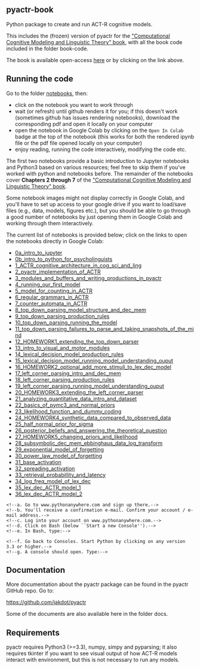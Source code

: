 pyactr-book
---------------------------

Python package to create and run ACT-R cognitive models.

This includes the (frozen) version of pyactr for the ["Computational Cognitive Modeling and Linguistic Theory" book](https://link.springer.com/book/10.1007/978-3-030-31846-8), with all the book code included in the folder book-code.

The book is available open-access [here](https://link.springer.com/book/10.1007/978-3-030-31846-8) or by clicking on the link above.

Running the code
---------------------------

Go to the folder [notebooks](https://github.com/abrsvn/pyactr-book/tree/master/notebooks), then:

- click on the notebook you want to work through
- wait (or refresh) until github renders it for you; if this doesn't work (sometimes github has issues rendering notebooks), download the corresponding pdf and open it locally on your computer
- open the notebook in Google Colab by clicking on the `Open In Colab` badge at the top of the notebook (this works for both the rendered ipynb file or the pdf file opened locally on your computer)
- enjoy reading, running the code interactively, modifying the code etc.

The first two notebooks provide a basic introduction to Jupyter notebooks and Python3 based on various resources; feel free to skip them if you've worked with python and notebooks before. The remainder of the notebooks cover **Chapters 2 through 7** of the ["Computational Cognitive Modeling and Linguistic Theory" book](https://link.springer.com/book/10.1007/978-3-030-31846-8).

Some notebook images might not display correctly in Google Colab, and you'll have to set up access to your google drive if you want to load/save files (e.g., data, models, figures etc.), but you should be able to go through a good number of notebooks by just opening them in Google Colab and working through them interactively.

The current list of notebooks is provided below; click on the links to open the notebooks directly in Google Colab:

- [0a_intro_to_jupyter](https://colab.research.google.com/github/abrsvn/pyactr-book/blob/master/notebooks/0a_intro_to_jupyter.ipynb)
- [0b_intro_to_python_for_psycholinguists](https://colab.research.google.com/github/abrsvn/pyactr-book/blob/master/notebooks/0b_intro_to_python_for_psycholinguists.ipynb)
- [1_ACTR_cognitive_architecture_in_cog_sci_and_ling](https://colab.research.google.com/github/abrsvn/pyactr-book/blob/master/notebooks/1_ACTR_cognitive_architecture_in_cog_sci_and_ling.ipynb)
- [2_pyactr_implementation_of_ACTR](https://colab.research.google.com/github/abrsvn/pyactr-book/blob/master/notebooks/2_pyactr_implementation_of_ACTR.ipynb)
- [3_modules_and_buffers_and_writing_productions_in_pyactr](https://colab.research.google.com/github/abrsvn/pyactr-book/blob/master/notebooks/3_modules_and_buffers_and_writing_productions_in_pyactr.ipynb)
- [4_running_our_first_model](https://colab.research.google.com/github/abrsvn/pyactr-book/blob/master/notebooks/4_running_our_first_model.ipynb)
- [5_model_for_counting_in_ACTR](https://colab.research.google.com/github/abrsvn/pyactr-book/blob/master/notebooks/5_model_for_counting_in_ACTR.ipynb)
- [6_regular_grammars_in_ACTR](https://colab.research.google.com/github/abrsvn/pyactr-book/blob/master/notebooks/6_regular_grammars_in_ACTR.ipynb)
- [7_counter_automata_in_ACTR](https://colab.research.google.com/github/abrsvn/pyactr-book/blob/master/notebooks/7_counter_automata_in_ACTR.ipynb)
- [8_top_down_parsing_model_structure_and_dec_mem](https://colab.research.google.com/github/abrsvn/pyactr-book/blob/master/notebooks/8_top_down_parsing_model_structure_and_dec_mem.ipynb)
- [9_top_down_parsing_production_rules](https://colab.research.google.com/github/abrsvn/pyactr-book/blob/master/notebooks/9_top_down_parsing_production_rules.ipynb)
- [10_top_down_parsing_running_the_model](https://colab.research.google.com/github/abrsvn/pyactr-book/blob/master/notebooks/10_top_down_parsing_running_the_model.ipynb)
- [11_top_down_parsing_failures_to_parse_and_taking_snapshots_of_the_mind](https://colab.research.google.com/github/abrsvn/pyactr-book/blob/master/notebooks/11_top_down_parsing_failures_to_parse_and_taking_snapshots_of_the_mind.ipynb)
- [12_HOMEWORK1_extending_the_top_down_parser](https://colab.research.google.com/github/abrsvn/pyactr-book/blob/master/notebooks/12_HOMEWORK1_extending_the_top_down_parser.ipynb)
- [13_intro_to_visual_and_motor_modules](https://colab.research.google.com/github/abrsvn/pyactr-book/blob/master/notebooks/13_intro_to_visual_and_motor_modules.ipynb)
- [14_lexical_decision_model_production_rules](https://colab.research.google.com/github/abrsvn/pyactr-book/blob/master/notebooks/14_lexical_decision_model_production_rules.ipynb)
- [15_lexical_decision_model_running_model_understanding_ouput](https://colab.research.google.com/github/abrsvn/pyactr-book/blob/master/notebooks/15_lexical_decision_model_running_model_understanding_ouput.ipynb)
- [16_HOMEWORK2_optional_add_more_stimuli_to_lex_dec_model](https://colab.research.google.com/github/abrsvn/pyactr-book/blob/master/notebooks/16_HOMEWORK2_optional_add_more_stimuli_to_lex_dec_model.ipynb)
- [17_left_corner_parsing_intro_and_dec_mem](https://colab.research.google.com/github/abrsvn/pyactr-book/blob/master/notebooks/17_left_corner_parsing_intro_and_dec_mem.ipynb)
- [18_left_corner_parsing_production_rules](https://colab.research.google.com/github/abrsvn/pyactr-book/blob/master/notebooks/18_left_corner_parsing_production_rules.ipynb)
- [19_left_corner_parsing_running_model_understanding_ouput](https://colab.research.google.com/github/abrsvn/pyactr-book/blob/master/notebooks/19_left_corner_parsing_running_model_understanding_ouput.ipynb)
- [20_HOMEWORK3_extending_the_left_corner_parser](https://colab.research.google.com/github/abrsvn/pyactr-book/blob/master/notebooks/20_HOMEWORK3_extending_the_left_corner_parser.ipynb)
- [21_analyzing_quantitative_data_intro_and_dataset](https://colab.research.google.com/github/abrsvn/pyactr-book/blob/master/notebooks/21_analyzing_quantitative_data_intro_and_dataset.ipynb)
- [22_basics_of_pymc3_and_normal_priors](https://colab.research.google.com/github/abrsvn/pyactr-book/blob/master/notebooks/22_basics_of_pymc3_and_normal_priors.ipynb)
- [23_likelihood_function_and_dummy_coding](https://colab.research.google.com/github/abrsvn/pyactr-book/blob/master/notebooks/23_likelihood_function_and_dummy_coding.ipynb)
- [24_HOMEWORK4_synthetic_data_compared_to_observed_data](https://colab.research.google.com/github/abrsvn/pyactr-book/blob/master/notebooks/24_HOMEWORK4_synthetic_data_compared_to_observed_data.ipynb)
- [25_half_normal_prior_for_sigma](https://colab.research.google.com/github/abrsvn/pyactr-book/blob/master/notebooks/25_half_normal_prior_for_sigma.ipynb)
- [26_posterior_beliefs_and_answering_the_theoretical_question](https://colab.research.google.com/github/abrsvn/pyactr-book/blob/master/notebooks/26_posterior_beliefs_and_answering_the_theoretical_question.ipynb)
- [27_HOMEWORK5_changing_priors_and_likelihood](https://colab.research.google.com/github/abrsvn/pyactr-book/blob/master/notebooks/27_HOMEWORK5_changing_priors_and_likelihood.ipynb)
- [28_subsymbolic_dec_mem_ebbinghaus_data_log_transform](https://colab.research.google.com/github/abrsvn/pyactr-book/blob/master/notebooks/28_subsymbolic_dec_mem_ebbinghaus_data_log_transform.ipynb)
- [29_exponential_model_of_forgetting](https://colab.research.google.com/github/abrsvn/pyactr-book/blob/master/notebooks/29_exponential_model_of_forgetting.ipynb)
- [30_power_law_model_of_forgetting](https://colab.research.google.com/github/abrsvn/pyactr-book/blob/master/notebooks/30_power_law_model_of_forgetting.ipynb)
- [31_base_activation](https://colab.research.google.com/github/abrsvn/pyactr-book/blob/master/notebooks/31_base_activation.ipynb)
- [32_spreading_activation](https://colab.research.google.com/github/abrsvn/pyactr-book/blob/master/notebooks/32_spreading_activation.ipynb)
- [33_retrieval_probabillity_and_latency](https://colab.research.google.com/github/abrsvn/pyactr-book/blob/master/notebooks/33_retrieval_probabillity_and_latency.ipynb)
- [34_log_freq_model_of_lex_dec](https://colab.research.google.com/github/abrsvn/pyactr-book/blob/master/notebooks/34_log_freq_model_of_lex_dec.ipynb)
- [35_lex_dec_ACTR_model_1](https://colab.research.google.com/github/abrsvn/pyactr-book/blob/master/notebooks/35_lex_dec_ACTR_model_1.ipynb)
- [36_lex_dec_ACTR_model_2](https://colab.research.google.com/github/abrsvn/pyactr-book/blob/master/notebooks/36_lex_dec_ACTR_model_2.ipynb)

<!--- [](https://colab.research.google.com/github/abrsvn/pyactr-book/blob/master/notebooks/.ipynb)-->


<!--**Old** instructions for running the code (preserved below for now)-->
<!------------------------------->

<!--To run the code, you need to install and use pyactr.-->

<!--Installing and using pyactr on your computer -- people familiar with Python-->
<!------------------------------------------------------------------------------->

<!--You have several options. The safest one is to install the pyactr version that is present in this repo (called 'pyactr-frozen'). This is the frozen version that should allow you to run all the code from the book.-->

<!--To install this, clone this repo (or download it and unzip it), and then go to the folder pyactr-frozen and run:-->

<!--python3 setup.py install-->

<!--If you want the latest release of pyactr, you can also use pip:-->

<!--pip3 install pyactr-->

<!--The most recent pip version should work fine for all the code in the book. However, we cannot promise that all future pyactr updates available via pip will be backward compatible with the book code. (If you do encounter an incompatibility, please let us know.)-->

<!--Using pyactr is explained in the book starting with Chapter 2. Again, all the code discussed in the book can be found here in the folder book-code.-->

<!--Installing and using pyactr -- beginners-->
<!-------------------------------------------------------------->

<!--[Recommended: Google Colab]-->

<!--If you have a Google account, you already have access to an excellent Python3 environment. Just google for "Getting Started With Google Colab" to find a quick tutorial out there to get you started. Here's one that's available as of May 2019:-->

<!--https://towardsdatascience.com/getting-started-with-google-colab-f2fff97f594c-->

<!--Once you know a little about google colab, go to your drive and upload the notebook pyactr_on_google_colab.ipynb, which you can find in the docs folder of this very repo. Run the code cells in the notebook to make sure everything works, then you're off to the races.-->

<!--[Alternative]-->
<!--To get started, you should consider a web-based service for Python3 like PythonAnywhere. In this type of services, computation is hosted on separate servers and you don't have to install anything on your computer (of course, you'll need internet access). pyactr is a library for Python3, and you will have to install it on the web-based Python3 service. If you find that you like working with Python3 and pyactr, you can install them on your computer at a later point, together with a good text editor for coding -- Sublime, gedit, Vim, Emacs etc. (not Word) are suitable editor for programming. Alternatively,  you can install an integrated desktop environment (IDE) for Python -- a common choice is anaconda, which comes with a variety of ways of working interactively with Python (IDE with Spyder as the editor, ipython notebooks, nowadays known as jupyter notebooks etc.). But none of this is required to run pyactr and the code in this book.-->

<!--Using PythonAnywhere:-->
    <!--a. Go to www.pythonanywhere.com and sign up there.-->
    <!--b. You'll receive a confirmation e-mail. Confirm your account / e-mail address.-->
    <!--c. Log into your account on www.pythonanywhere.com.-->
    <!--d. Click on Bash (below ``Start a new Console'').-->
    <!--e. In Bash, type:-->
<!--$ pip3 install --user pyactr-->

<!--This will install pyactr in your Python account (not on your computer).-->

    <!--f. Go back to Consoles. Start Python by clicking on any version 3.3 or higher.-->
    <!--g. A console should open. Type:-->
<!--import pyactr-->

<!--If no errors appear, you are set. You might get a warning about the lack of tkinter support and that the simulation GUI is set to false. You can ignore this message.-->


<!--Throughout the book, we will introduce and discuss various ACT-R models coded in Python. You can either type them in line by line or even better, copy-paste them into code cells in a notebook while using Google Colab, or  load them as files in your session on PythonAnywhere. Scripts are uploaded in PythonAnywhere under the tab Files.-->

<!--You should be aware that a free account on PythonAnywhere allows you to run only two consoles, and there is a limit on the amount of CPU you might use per day. The limit should suffice for the tutorials but if you find this is too constraining, you should consider installing Python3 and pyactr on your computer and running scripts directly there.-->

<!--Using the version of pyactr that you installed on Google Colab or PythonAnywhere should work fine for all the code in the book. However, what you just installed (pyactr) is an up-to-date package and we cannot promise that all future pyactr updates will remain backward compatible with the code that appeared in this book. If you do encounter an incompatibility, please let us know.-->

<!--Using pyactr is explained in the book starting with Chapter 2. Again, all the code discussed in the book can be found here in the folder book-code.-->

<!--If you find you like working with pyactr, we suggest you install it on your computer. You will first have to install Python version 3 on your computer. See here:-->

<!--https://www.python.org/-->

<!--After that, you can install pyactr. This is described in the section Installing and using pyactr on your computer, see above.-->

Documentation
--------------------------

More documentation about the pyactr package can be found in the pyactr GitHub repo. Go to:

https://github.com/jakdot/pyactr

Some of the documents are also available here in the folder docs.

Requirements
--------------------------

pyactr requires Python3 (>=3.3), numpy, simpy and pyparsing; it also requires tkinter if you want to see visual output of how ACT-R models interact with environment, but this is not necessary to run any models.
